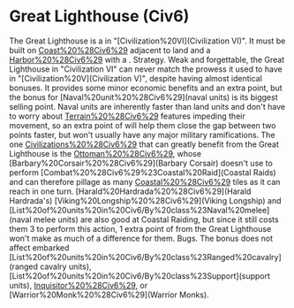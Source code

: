 # Great Lighthouse (Civ6)

The Great Lighthouse is a in "[Civilization%20VI](Civilization VI)". It must be built on [Coast%20%28Civ6%29](Coast) adjacent to land and a [Harbor%20%28Civ6%29](Harbor) with a .
Strategy.
Weak and forgettable, the Great Lighthouse in "Civilization VI" can never match the prowess it used to have in "[Civilization%20V](Civilization V)", despite having almost identical bonuses. It provides some minor economic benefits and an extra point, but the bonus for [Naval%20unit%20%28Civ6%29](naval units) is its biggest selling point. Naval units are inherently faster than land units and don't have to worry about [Terrain%20%28Civ6%29](terrain) features impeding their movement, so an extra point of will help them close the gap between two points faster, but won't usually have any major military ramifications.
The one [Civilizations%20%28Civ6%29](civilization) that can greatly benefit from the Great Lighthouse is the [Ottoman%20%28Civ6%29](Ottomans), whose [Barbary%20Corsair%20%28Civ6%29](Barbary Corsair) doesn't use to perform [Combat%20%28Civ6%29%23Coastal%20Raid](Coastal Raids) and can therefore pillage as many [Coastal%20%28Civ6%29](coastal) tiles as it can reach in one turn. [Harald%20Hardrada%20%28Civ6%29](Harald Hardrada's) [Viking%20Longship%20%28Civ6%29](Viking Longship) and [List%20of%20units%20in%20Civ6/By%20class%23Naval%20melee](naval melee units) are also good at Coastal Raiding, but since it still costs them 3 to perform this action, 1 extra point of from the Great Lighthouse won't make as much of a difference for them.
Bugs.
The bonus does not affect embarked [List%20of%20units%20in%20Civ6/By%20class%23Ranged%20cavalry](ranged cavalry units), [List%20of%20units%20in%20Civ6/By%20class%23Support](support units), [Inquisitor%20%28Civ6%29](Inquisitors), or [Warrior%20Monk%20%28Civ6%29](Warrior Monks).